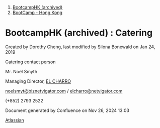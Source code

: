 1. [BootcampHK (archived)](index.html)
2. [BootCamp - Hong Kong](BootCamp---Hong-Kong_23102870.html)

# BootcampHK (archived) : Catering

Created by Dorothy Cheng, last modified by Silona Bonewald on Jan 24, 2019

Catering contact person

Mr. Noel Smyth

Managing Director, [EL CHARRO](http://delaneys.com.hk/our-venues/el-charro/)

[noelsmyt@biznetvigator.com](mailto:noelsmyt@biznetvigator.com) / [elcharro@netvigator.com](mailto:elcharro@netvigator.com)

(+852) 2793 2522

Document generated by Confluence on Nov 26, 2024 13:03

[Atlassian](http://www.atlassian.com/)
